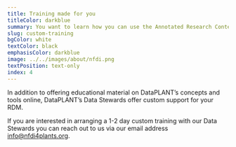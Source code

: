 ```yaml
---
title: Training made for you
titleColor: darkblue
summary: You want to learn how you can use the Annotated Research Context to structure your data? We offer on-site or online trainings.
slug: custom-training
bgColor: white
textColor: black
emphasisColor: darkblue
image: ../../images/about/nfdi.png
textPosition: text-only
index: 4
---
```


In addition to offering educational material on DataPLANT’s concepts and tools online, DataPLANT’s Data Stewards offer custom support for your RDM.

If you are interested in arranging a 1-2 day custom training with our Data Stewards you can reach out to us via our email address <a href="mailto:info@nfdi4plants.org">info@nfdi4plants.org</a>.